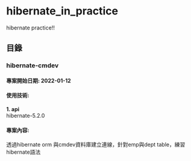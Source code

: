 # hibernate_in_practice
hibernate practice!!

## 目錄
### hibernate-cmdev
#### 專案開始日期: 2022-01-12
#### 使用技術: 
**1. api**  
hibernate-5.2.0  

#### 專案內容:
透過hibernate orm 與cmdev資料庫建立連線，針對emp與dept table，練習hibernate語法


